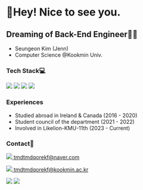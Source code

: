 # 👋Hey! Nice to see you.

## Dreaming of Back-End Engineer👩‍💻
- Seungeon Kim (Jenn)
- Computer Science @Kookmin Univ.

### Tech Stack💻
<img src="https://img.shields.io/badge/java-007396?style=for-the-badge&logo=java&logoColor=white"> <img src="https://img.shields.io/badge/Python-3776AB?style=for-the-badge&logo=python&logoColor=white" /> <img src="https://img.shields.io/badge/C++-00599C?style=for-the-badge&logo=cplusplus&logoColor=white"/> <img src="https://img.shields.io/badge/django-092E20?style=for-the-badge&logo=django&logoColor=white">

### Experiences
- Studied abroad in Ireland & Canada (2016 - 2020)
- Student council of the department (2021 - 2022)
- Involved in Likelion-KMU-11th (2023 - Current)

### Contact📧

<a href="tmdtmdqorekf@naver.com" target="_blank"><img src="https://img.shields.io/badge/Email-339933?style=flat-square&logo=Naver&logoColor=white"/> tmdtmdqorekf@naver.com</a>

<a href="tmdtmdqorekf@kookmin.ac.kr" target="_blank"><img src="https://img.shields.io/badge/Gmail-E34F26?style=flat-square&logo=Gmail&logoColor=white"/> tmdtmdqorekf@kookmin.ac.kr</a>

<a href="https://github.com/tmdtmdqorekf" target="_blank"><img src="https://img.shields.io/badge/Github-232F3E?style=flat-square&logo=Github&logoColor=white"/></a>
<a href="https://tmdtmdqorekf.tistory.com/" target="_blank"><img src="https://img.shields.io/badge/Tistory-000000?style=flat-square&logo=Tistory&logoColor=white"/></a>
